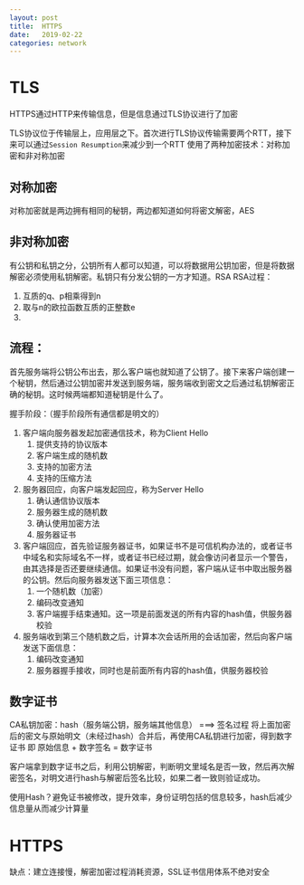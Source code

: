 ```yaml
---
layout: post
title:  HTTPS
date:   2019-02-22
categories: network
---
```


# TLS
HTTPS通过HTTP来传输信息，但是信息通过TLS协议进行了加密

TLS协议位于传输层上，应用层之下。首次进行TLS协议传输需要两个RTT，接下来可以通过`Session Resumption`来减少到一个RTT
使用了两种加密技术：对称加密和非对称加密

## 对称加密
对称加密就是两边拥有相同的秘钥，两边都知道如何将密文解密，AES

## 非对称加密
有公钥和私钥之分，公钥所有人都可以知道，可以将数据用公钥加密，但是将数据解密必须使用私钥解密。私钥只有分发公钥的一方才知道。RSA
RSA过程：
1. 互质的q、p相乘得到n
2. 取与n的欧拉函数互质的正整数e
3. 

## 流程：
首先服务端将公钥公布出去，那么客户端也就知道了公钥了。接下来客户端创建一个秘钥，然后通过公钥加密并发送到服务端，服务端收到密文之后通过私钥解密正确的秘钥。这时候两端都知道秘钥是什么了。

握手阶段：（握手阶段所有通信都是明文的）
1. 客户端向服务器发起加密通信技术，称为Client Hello
   1. 提供支持的协议版本
   2. 客户端生成的随机数
   3. 支持的加密方法
   4. 支持的压缩方法
2. 服务器回应，向客户端发起回应，称为Server Hello
   1. 确认通信协议版本
   2. 服务器生成的随机数
   3. 确认使用加密方法
   4. 服务器证书
3. 客户端回应，首先验证服务器证书，如果证书不是可信机构办法的，或者证书中域名和实际域名不一样，或者证书已经过期，就会像访问者显示一个警告，由其选择是否还要继续通信。如果证书没有问题，客户端从证书中取出服务器的公钥。然后向服务器发送下面三项信息：
   1. 一个随机数（加密）
   2. 编码改变通知
   3. 客户端握手结束通知。这一项是前面发送的所有内容的hash值，供服务器校验
4. 服务端收到第三个随机数之后，计算本次会话所用的会话加密，然后向客户端发送下面信息：
   1. 编码改变通知
   2. 服务器握手接收，同时也是前面所有内容的hash值，供服务器校验


## 数字证书
CA私钥加密：hash（服务端公钥，服务端其他信息） ===> 签名过程
将上面加密后的密文与原始明文（未经过hash）合并后，再使用CA私钥进行加密，得到数字证书
即 原始信息 + 数字签名  =  数字证书

客户端拿到数字证书之后，利用公钥解密，判断明文里域名是否一致，然后再次解密签名，对明文进行hash与解密后签名比较，如果二者一致则验证成功。

使用Hash？避免证书被修改，提升效率，身份证明包括的信息较多，hash后减少信息量从而减少计算量

# HTTPS
缺点：建立连接慢，解密加密过程消耗资源，SSL证书信用体系不绝对安全